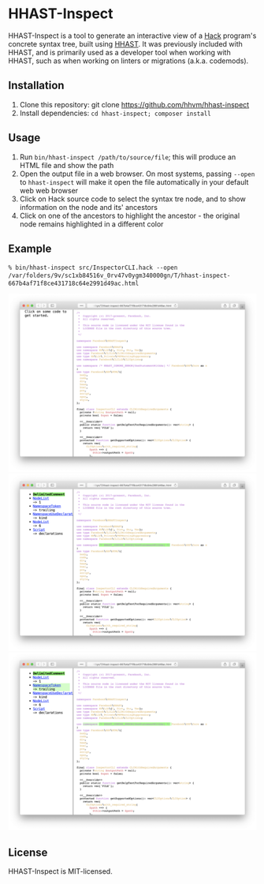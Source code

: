 # HHAST-Inspect

HHAST-Inspect is a tool to generate an interactive view of a
[Hack](https://hacklang.org) program's concrete syntax tree, built using
[HHAST](https://github.com/hhvm/hhast/). It was previously included with HHAST,
and is primarily used as a developer tool when working with HHAST, such as when
working on linters or migrations (a.k.a. codemods).

## Installation

1. Clone this repository:
   git clone https://github.com/hhvm/hhast-inspect
2. Install dependencies:
   `cd hhast-inspect; composer install`

## Usage

1. Run `bin/hhast-inspect /path/to/source/file`; this will produce an HTML
   file and show the path
2. Open the output file in a web browser. On most systems, passing `--open` to
   `hhast-inspect` will make it open the file automatically in your default web
   web browser
3. Click on Hack source code to select the syntax tre node, and to show
   information on the node and its' ancestors
4. Click on one of the ancestors to highlight the ancestor - the original node
   remains highlighted in a different color


## Example

```
% bin/hhast-inspect src/InspectorCLI.hack --open
/var/folders/9v/sc1xb84516v_0rv47v0ygm340000gn/T/hhast-inspect-667b4af71f8ce431718c64e2991d49ac.html
```

![A new HHAST-inspected generated web page](.readme-files/new-window.png)
![A single selected node](.readme-files/selected-node.png)
![A selected ancestor, highlighting the original node](.readme-files/selected-ancestor.png)

## License

HHAST-Inspect is MIT-licensed.

